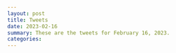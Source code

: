 ```yaml
---
layout: post
title: Tweets
date: 2023-02-16
summary: These are the tweets for February 16, 2023.
categories:
---
```


